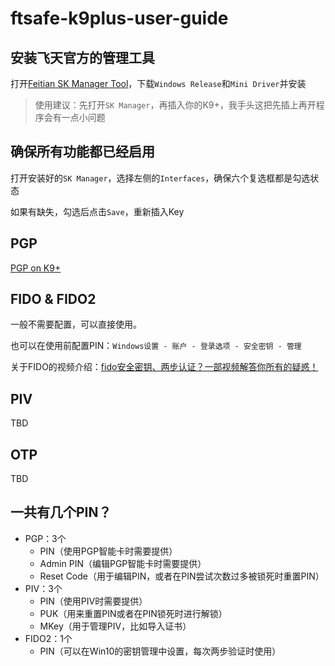 # ftsafe-k9plus-user-guide
## 安装飞天官方的管理工具
打开[Feitian SK Manager Tool](https://fido.ftsafe.com/feitian-sk-manager-tool-user-manual/)，下载`Windows Release`和`Mini Driver`并安装

> 使用建议：先打开`SK Manager`，再插入你的K9+，我手头这把先插上再开程序会有一点小问题
## 确保所有功能都已经启用
打开安装好的`SK Manager`，选择左侧的`Interfaces`，确保六个复选框都是勾选状态

如果有缺失，勾选后点击`Save`，重新插入Key
## PGP
[PGP on K9+](https://github.com/AsterisMono/ftsafe-k9plus-user-guide/blob/main/guides/pgp.md)
## FIDO & FIDO2
一般不需要配置，可以直接使用。

也可以在使用前配置PIN：`Windows设置 - 账户 - 登录选项 - 安全密钥 - 管理`

关于FIDO的视频介绍：[fido安全密钥、两步认证？一部视频解答你所有的疑惑！](https://www.bilibili.com/video/BV1GL4y1h7aq)
## PIV
TBD

## OTP
TBD



## 一共有几个PIN？
 - PGP：3个
   - PIN（使用PGP智能卡时需要提供）
   - Admin PIN（编辑PGP智能卡时需要提供）
   - Reset Code（用于编辑PIN，或者在PIN尝试次数过多被锁死时重置PIN）
 - PIV：3个
   - PIN（使用PIV时需要提供）
   - PUK（用来重置PIN或者在PIN锁死时进行解锁）
   - MKey（用于管理PIV，比如导入证书）
 - FIDO2：1个
   - PIN（可以在Win10的密钥管理中设置，每次两步验证时使用）
